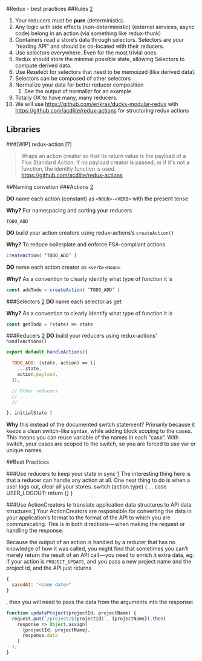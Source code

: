 #Redux - best practices
##Rules [2]
1. Your reducers must be **pure** (deterministic).
2. Any logic with side effects (non-deterministic) (external services, async code) belong in an action (via something like redux-thunk)
4. Containers read a store’s data through selectors. Selectors are your “reading API” and should be co-located with their reducers.
6. Use selectors everywhere. Even for the most trivial ones.
7. Redux should store the minimal possible state, allowing Selectors to compute derived data.
8. Use Reselect for selectors that need to be memoized (like derived data).
9. Selectors can be composed of other selectors
10. Normalize your data for better reducer composition
    1. See the output of normalizr for an example
11. Totally OK to have many, many reducers.
12. We will use 
https://github.com/erikras/ducks-modular-redux with https://github.com/acdlite/redux-actions
for structuring redux actions

## Libraries
###[WIP] redux-action [?]
> Wraps an action creator so that its return value is the payload of a Flux Standard Action. If no payload creator is passed, or if it's not a function, the identity function is used.
https://github.com/acdlite/redux-actions



##Naming convetion
###Actions [2]

**DO** name each action (constant) as `<NOUN>-<VERB>` with the present tense

**Why?** For namespacing and sorting your reducers

```
TODO_ADD
```

**DO** build your action creators using redux-actions’s `createAction()`

**Why?** To reduce boilerplate and enforce FSA-compliant actions

```javascript
createAction( ‘TODO_ADD’ )
```

**DO** name each action creator as `<verb><Noun>`

**Why?** As a convention to clearly identify what type of function it is

```javascript
const addTodo = createAction( ‘TODO_ADD’ )
```

###Selectors [2]
**DO** name each selector as get<Noun>

**Why?** As a convention to clearly identify what type of function it is

```javascript
const getTodo = (state) => state
```

###Reducers [2]
**DO** build your reducers using redux-actions’ `handleActions()`
```javascript
export default handleActions({

  TODO_ADD: (state, action) => ([
    ...state,
    action.payload,
  ]),

  // Other reducers
  // ...
  //

}, initialState )
```
**Why** this instead of the documented switch statement? Primarily because it keeps a clean switch-like syntax, while adding block scoping to the cases. This means you can reuse variable of the names in each “case”. With switch, your cases are scoped to the switch, so you are forced to use var or unique names.

##Best Practices

###Use reducers to keep your state in sync [1]
The interesting thing here is that a reducer can handle any action at all. One neat thing to do is when a user logs out, clear all your stores.
switch (action.type) {
   ...
   case USER_LOGOUT: 
     return {}
}

###Use ActionCreators to translate application data structures to API data structures [1]
Your ActionCreators are responsible for converting the data in your application’s format to the format of the API to which you are communicating. This is in both directions — when making the request or handling the response.

Because the output of an action is handled by a reducer that has no knowledge of how it was called, you might find that sometimes you can’t merely return the result of an API call — you need to enrich it extra data, eg: if your action is `PROJECT_UPDATE`, and you pass a new project name and the project id, and the API just returns 
```javascript
{
  savedAt: "<some date>"
}
```
, then you will need to pass the data from the arguments into the response:
```javascript
function updateProject(projectId, projectName) {
  request.put(`/project/${projectId}`, {projectName}).then(
    response => Object.assign(
      {projectId, projectName}, 
      response.data
    )
  );
}
```



[1]: https://medium.com/@tkssharma/react-redux-best-practices-write-production-apps-7c3639e3c447#.ytgt7dszs
[2]: https://medium.com/@kylpo/redux-best-practices-eef55a20cc72#.1isrqgmze

